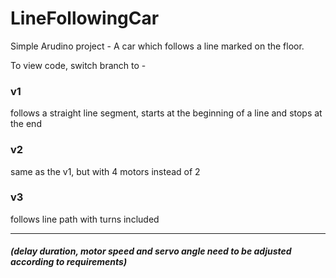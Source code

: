 # LineFollowingCar

Simple Arudino project - A car which follows a line marked on the floor.

To view code, switch branch to -

### v1
follows a straight line segment, starts at the beginning of a line and stops at the end

### v2
same as the v1, but with 4 motors instead of 2

### v3
follows line path with turns included

---

##### (delay duration, motor speed and servo angle need to be adjusted according to requirements)
